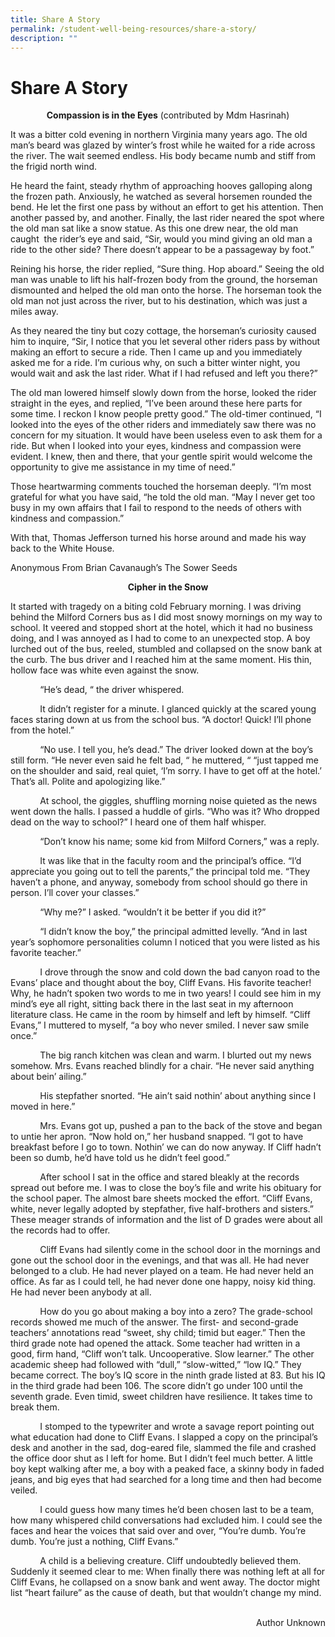 ```yaml
---
title: Share A Story
permalink: /student-well-being-resources/share-a-story/
description: ""
---
```

# Share A Story 
<p style="text-align: center;"><b>Compassion is in the Eyes</b> (contributed by Mdm Hasrinah)</p>

It was a bitter cold evening in northern Virginia many years ago. The old man’s beard was glazed by winter’s frost while he waited for a ride across the river. The wait seemed endless. His body became numb and stiff from the frigid north wind. 

He heard the faint, steady rhythm of approaching hooves galloping along the frozen path. Anxiously, he watched as several horsemen rounded the bend. He let the first one pass by without an effort to get his attention. Then another passed by, and another. Finally, the last rider neared the spot where the old man sat like a snow statue. As this one drew near, the old man caught  the rider’s eye and said, “Sir, would you mind giving an old man a ride to the other side? There doesn’t appear to be a passageway by foot.”    

Reining his horse, the rider replied, “Sure thing. Hop aboard.” Seeing the old man was unable to lift his half-frozen body from the ground, the horseman dismounted and helped the old man onto the horse. The horseman took the old man not just across the river, but to his destination, which was just a miles away. 

As they neared the tiny but cozy cottage, the horseman’s curiosity caused him to inquire, “Sir, I notice that you let several other riders pass by without making an effort to secure a ride. Then I came up and you immediately asked me for a ride. I’m curious why, on such a bitter winter night, you would wait and ask the last rider. What if I had refused and left you there?” 

The old man lowered himself slowly down from the horse, looked the rider straight in the eyes, and replied, “I’ve been around these here parts for some time. I reckon I know people pretty good.” The old-timer continued, “I looked into the eyes of the other riders and immediately saw there was no concern for my situation. It would have been useless even to ask them for a ride. But when I looked into your eyes, kindness and compassion were evident. I knew, then and there, that your gentle spirit would welcome the opportunity to give me assistance in my time of need.” 

Those heartwarming comments touched the horseman deeply. “I’m most grateful for what you have said, “he told the old man. “May I never get too busy in my own affairs that I fail to respond to the needs of others with kindness and compassion.” 

With that, Thomas Jefferson turned his horse around and made his way back to the White House.               

Anonymous From Brian Cavanaugh’s The Sower Seeds            


<p style="text-align: center;"><b>Cipher in the Snow</b></p>

It started with tragedy on a biting cold February morning. I was driving behind the Milford Corners bus as I did most snowy mornings on my way to school. It veered and stopped short at the hotel, which it had no business doing, and I was annoyed as I had to come to an unexpected stop. A boy lurched out of the bus, reeled, stumbled and collapsed on the snow bank at the curb. The bus driver and I reached him at the same moment. His thin, hollow face was white even against the snow.

            “He’s dead, “ the driver whispered.

            It didn’t register for a minute. I glanced quickly at the scared young faces staring down at us from the school bus. “A doctor! Quick! I’ll phone from the hotel.”

            “No use. I tell you, he’s dead.” The driver looked down at the boy’s still form. “He never even said he felt bad, “ he muttered, “ “just tapped me on the shoulder and said, real quiet, ‘I’m sorry. I have to get off at the hotel.’ That’s all. Polite and apologizing like.”

            At school, the giggles, shuffling morning noise quieted as the news went down the halls. I passed a huddle of girls. “Who was it? Who dropped dead on the way to school?” I heard one of them half whisper.

            “Don’t know his name; some kid from Milford Corners,” was a reply.

            It was like that in the faculty room and the principal’s office. “I’d appreciate you going out to tell the parents,” the principal told me. “They haven’t a phone, and anyway, somebody from school should go there in person. I’ll cover your classes.”

            “Why me?” I asked. “wouldn’t it be better if you did it?”

            “I didn’t know the boy,” the principal admitted levelly. “And in last year’s sophomore personalities column I noticed that you were listed as his favorite teacher.”

            I drove through the snow and cold down the bad canyon road to the Evans’ place and thought about the boy, Cliff Evans. His favorite teacher! Why, he hadn’t spoken two words to me in two years! I could see him in my mind’s eye all right, sitting back there in the last seat in my afternoon literature class. He came in the room by himself and left by himself. “Cliff Evans,” I muttered to myself, “a boy who never smiled. I never saw smile once.”

            The big ranch kitchen was clean and warm. I blurted out my news somehow. Mrs. Evans reached blindly for a chair. “He never said anything about bein’ ailing.”

            His stepfather snorted. “He ain’t said nothin’ about anything since I moved in here.”

            Mrs. Evans got up, pushed a pan to the back of the stove and began to untie her apron. “Now hold on,” her husband snapped. “I got to have breakfast before I go to town. Nothin’ we can do now anyway. If Cliff hadn’t been so dumb, he’d have told us he didn’t feel good.”

            After school I sat in the office and stared bleakly at the records spread out before me. I was to close the boy’s file and write his obituary for the school paper. The almost bare sheets mocked the effort. “Cliff Evans, white, never legally adopted by stepfather, five half-brothers and sisters.” These meager strands of information and the list of D grades were about all the records had to offer.

            Cliff Evans had silently come in the school door in the mornings and gone out the school door in the evenings, and that was all. He had never belonged to a club. He had never played on a team. He had never held an office. As far as I could tell, he had never done one happy, noisy kid thing. He had never been anybody at all.

            How do you go about making a boy into a zero? The grade-school records showed me much of the answer. The first- and second-grade teachers’ annotations read “sweet, shy child; timid but eager.” Then the third grade note had opened the attack. Some teacher had written in a good, firm hand, “Cliff won’t talk. Uncooperative. Slow learner.” The other academic sheep had followed with “dull,” “slow-witted,” “low IQ.” They became correct. The boy’s IQ score in the ninth grade listed at 83. But his IQ in the third grade had been 106. The score didn’t go under 100 until the seventh grade. Even timid, sweet children have resilience. It takes time to break them.

            I stomped to the typewriter and wrote a savage report pointing out what education had done to Cliff Evans. I slapped a copy on the principal’s desk and another in the sad, dog-eared file, slammed the file and crashed the office door shut as I left for home. But I didn’t feel much better. A little boy kept walking after me, a boy with a peaked face, a skinny body in faded jeans, and big eyes that had searched for a long time and then had become veiled.

            I could guess how many times he’d been chosen last to be a team, how many whispered child conversations had excluded him. I could see the faces and hear the voices that said over and over, “You’re dumb. You’re dumb. You’re just a nothing, Cliff Evans.”

            A child is a believing creature. Cliff undoubtedly believed them. Suddenly it seemed clear to me: When finally there was nothing left at all for Cliff Evans, he collapsed on a snow bank and went away. The doctor might list “heart failure” as the cause of death, but that wouldn’t change my mind.  

<p style="text-align: right;">Author Unknown</p>